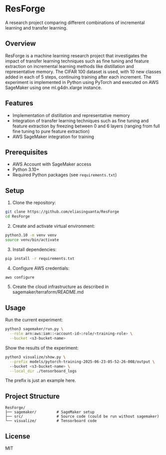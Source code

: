 # ResForge

A research project comparing different combinations of incremental learning and transfer learning.

## Overview

ResForge is a machine learning research project that investigates the impact of transfer learning techniques such as fine tuning and feature extraction on incremental learning methods like distillation and representative memory. The CIFAR 100 dataset is used, with 10 new classes added in each of 5 steps, continuing training after each increment. The experiment is implemented in Python using PyTorch and executed on AWS SageMaker using one ml.g4dn.xlarge instance.

## Features

- Implementation of distillation and representative memory
- Integration of transfer learning techniques such as fine tuning and feature extraction by freezing between 0 and 6 layers (ranging from full fine tuning to pure feature extraction)
- AWS SageMaker integration for training

## Prerequisites

- AWS Account with SageMaker access
- Python 3.10+
- Required Python packages (see `requirements.txt`)

## Setup 

1. Clone the repository:
```bash
git clone https://github.com/eliasinguanta/ResForge
cd ResForge
```

2. Create and activate virtual environment:
```bash
python3.10 -m venv venv
source venv/bin/activate
```

3. Install dependencies:
```bash
pip install -r requirements.txt
```

4. Configure AWS credentials:
```bash
aws configure
```

5. Create the cloud infrastructure as described in sagemaker/terraform/README.md

## Usage

Run the current experiment:
```bash
python3 sagemaker/run.py \
  --role arn:aws:iam::<account-id>:role/<training-role> \
  --bucket <s3-bucket-name>
```

Show the results of the experiment:
```bash
python3 visualize/show.py \
  --prefix models/pytorch-training-2025-06-23-05-52-26-008/output \ 
  --bucket <s3-bucket-name> \
  --local_dir ./tensorboard_logs
```
The prefix is just an example here.


## Project Structure

```
ResForge/
├── sagemaker/         # SageMaker setup
├── src/               # Source code (could be run without sagemaker)
└── visualize/         # Tensorboard code
```

## License

MIT
